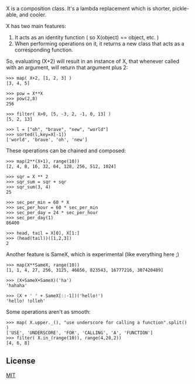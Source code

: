 X is a composition class. It's a lambda replacement which is shorter, pickle-able, and cooler.

X has two main features:

1. It acts as an identity function ( so X(object) == object, etc. )
2. When performing operations on it, it returns a new class that acts as a corresponding function.

So, evaluating (X+2) will result in an instance of X, that whenever called with an argument, will return that argument plus 2:

    >>> map( X+2, [1, 2, 3] )
    [3, 4, 5]

    >>> pow = X**X
    >>> pow(2,8)
    256

    >>> filter( X>0, [5, -3, 2, -1, 0, 13] )
    [5, 2, 13]

    >>> l = ["oh", "brave", "new", "world"]
    >>> sorted(l,key=X[-1])
    ['world', 'brave', 'oh', 'new']

These operations can be chained and composed:

    >>> map(2**(X+1), range(10))
    [2, 4, 8, 16, 32, 64, 128, 256, 512, 1024]

    >>> sqr = X ** 2
    >>> sqr_sum = sqr + sqr
    >>> sqr_sum(3, 4)
    25

    >>> sec_per_min = 60 * X
    >>> sec_per_hour = 60 * sec_per_min
    >>> sec_per_day = 24 * sec_per_hour
    >>> sec_per_day(1)
    86400

    >>> head, tail = X[0], X[1:]
    >>> (head(tail))([1,2,3])
    2

Another feature is SameX, which is experimental (like everything here ;)

    >>> map(X**SameX, range(10))
    [1, 1, 4, 27, 256, 3125, 46656, 823543, 16777216, 387420489]

    >>> (X+SameX+SameX)('ha')
    'hahaha'

    >>> (X + ' ' + SameX[::-1])('hello!')
    'hello! !olleh'

Some operations aren't as smooth:

    >>> map( X.upper._(), "use underscore for calling a function".split() )
    ['USE', 'UNDERSCORE', 'FOR', 'CALLING', 'A', 'FUNCTION']
    >>> filter( X.in_(range(10)), range(4,20,2))
    [4, 6, 8]

## License

[MIT](http://malsup.github.com/mit-license.txt)

